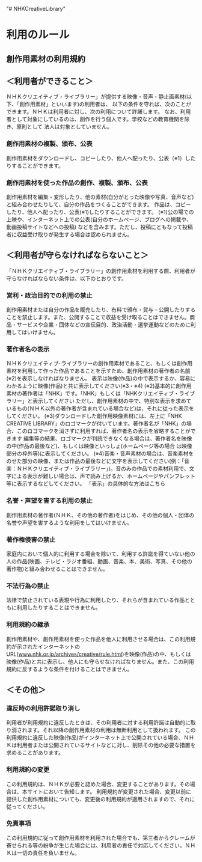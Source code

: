 "# NHKCreativeLibrary" 

# 利用のルール
## 創作用素材の利用規約
## ＜利用者ができること＞
ＮＨＫクリエイティブ・ライブラリー」が提供する映像・音声・静止画素材(以下、「創作用素材」といいます)の利用者は、 以下の条件を守れば、次のことができます。ＮＨＫは利用者に対し、次の利用について許諾します。 なお、利用者として対象にしているのは、創作を行う個人です。学校などの教育機関を除き、原則として 法人は対象としていません。
### 創作用素材の複製、頒布、公表
創作用素材をダウンロードし、コピーしたり、他人へ配ったり、公表（※1）したりすることができます。
### 創作用素材を使った作品の創作、複製、頒布、公表
創作用素材を編集・変形したり、他の素材(自分がとった映像や写真、音声など)と組み合わせたりして、自分の作品をつくることができます。 作品は、コピーしたり、他人へ配ったり、公表(※1)したりすることができます。
(※1)公の場での上映や、インターネット上での公表(自分のホームページ、ブログへの掲載や、動画投稿サイトなどへの投稿) などを含みます。ただし、投稿にともなって投稿者に収益受け取りが発生する場合は認められません。
## ＜利用者が守らなければならないこと＞
「ＮＨＫクリエイティブ・ライブラリー」の創作用素材を利用する際、利用者が守らなければならない条件は、以下のとおりです。
### 営利・政治目的での利用の禁止
創作用素材または自分の作品を販売したり、有料で頒布・貸与・公開したりすることを禁止します。また、公開することで収益を受け取ることはできません。商品・サービスや企業・団体などの宣伝目的、政治活動・選挙運動などのために利用してはいけません。
### 著作者名の表示
ＮＨＫクリエイティブ･ライブラリーの創作用素材であること、もしくは創作用素材を利用して作った作品であることを示すため、創作用素材の著作者の名前(※2)を表示しなければなりません。 表示は映像(作品)の中で表示するか、容易にわかるように映像(作品)と共に表示してください(※3・※4)
(※2)基本的に創作用素材の著作者は「NHK」です。「NHK」もしくは「NHKクリエイティブ・ライブラリー」と表示してください ただし、創作用素材の中で、特別な表示を求めているもの(ＮＨＫ以外の著作者が含まれている場合など)は、それに従った表示をしてください。
(※3)ダウンロードした創作用映像素材には、左上に「NHK CREATIVE LIBRARY」のロゴマークが付いています。著作者名が「NHK」の場合、このロゴマークを消さずに利用すれば、著作者名の表示を省略することができます 編集等の結果、ロゴマークが判読できなくなる場合は、著作者名を映像の中(作品の最後など)、もしくは映像といっしょ(ホームページ等の場合 は映像部分の枠外等)に表示してください。
(※4)音楽・音声素材の場合は、音楽素材をのせた部分の映像、または作品の最後などに文字を表示してください(例：「音楽：ＮＨＫクリエイティブ・ライブラリー」)。音のみの作品での素材利用で、文字による表示が難しい場合は、声で読み上げるか、ホームページやパンフレット等に表示するなどしてください。
「表示」の具体的な方法はこちら
### 名誉・声望を害する利用の禁止
創作用素材の著作者(ＮＨＫ、その他の著作者)をはじめ、その他の個人・団体の名誉や声望を害するような利用をしてはいけません。
### 著作権侵害の禁止
家庭内において個人的に利用する場合を除いて、利用する許諾を得ていない他の人の作品(映画、テレビ・ラジオ番組、動画、音楽、本、美術、写真、その他の著作物)と組み合わせることはできません。
### 不法行為の禁止
法律で禁止されている表現や行為に利用したり、それらが含まれている作品とともに利用したりすることはできません。
### 利用規約の継承
創作用素材や、創作用素材を使った作品を他人に利用させる場合は、この利用規約が示されたインターネットのURL(www.nhk.or.jp/archives/creative/rule.html)を映像(作品)の中、もしくは映像(作品)と共に表示し、他人にも守らせなければなりません。また、この利用規約に反するような条件を付けることはできません。
## ＜その他＞
### 違反時の利用許諾取り消し
利用者が利用規約に違反したときは、その利用者に対する利用許諾は自動的に取り消されます。それ以降の創作用素材の利用は無断利用として扱われます。 この利用規約に違反した映像(作品)がインターネット上で公開されている場合、ＮＨＫは利用者または公開されているサイトなどに対し、削除その他の必要な措置を求めることがあります。
### 利用規約の変更
この利用規約は、ＮＨＫが必要と認めた場合、変更することがあります。その場合は、本サイトにおいて告知します。 利用規約が変更された場合、変更以前に提供した創作用素材についても、変更後の利用規約が適用されますので、それに従ってください。
### 免責事項
この利用規約に従って創作用素材を利用された場合でも、第三者からクレームが寄せられる等の紛争が生じた場合には、利用者の責任で対応してください。ＮＨＫは一切の責任を負いません。